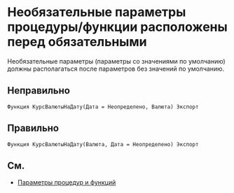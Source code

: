 # Необязательные параметры процедуры/функции расположены перед обязательными

Необязательные параметры (параметры со значениями по умолчанию)
должны располагаться после параметров без значений по умолчанию.

## Неправильно

```bsl
Функция КурсВалютыНаДату(Дата = Неопределено, Валюта) Экспорт
```

## Правильно

```bsl
Функция КурсВалютыНаДату(Валюта, Дата = Неопределено) Экспорт
```

## См.

- [Параметры процедур и функций](https://its.1c.ru/db/v8std#content:640:hdoc:4)